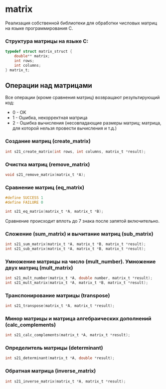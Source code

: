 # matrix

Реализация собственной библиотеки для обработки числовых матриц на языке программирования C.

### Структура матрицы на языке C:

```c
typedef struct matrix_struct {
    double** matrix;
    int rows;
    int columns;
} matrix_t;
```

## Операции над матрицами

Все операции (кроме сравнения матриц) возвращают результирующий код:  
- 0 - OK
- 1 - Ошибка, некорректная матрица   
- 2 - Ошибка вычисления (несовпадающие размеры матриц; матрица, для которой нельзя провести вычисления и т.д.)

### Создание матриц (create_matrix)

```c
int s21_create_matrix(int rows, int columns, matrix_t *result);
```

### Очистка матриц (remove_matrix)

```c
void s21_remove_matrix(matrix_t *A);
```

### Сравнение матриц (eq_matrix)

```c
#define SUCCESS 1
#define FAILURE 0

int s21_eq_matrix(matrix_t *A, matrix_t *B);
```

Сравнение происходит вплоть до 7 знака после запятой включительно.

### Сложение (sum_matrix) и вычитание матриц (sub_matrix)

```c
int s21_sum_matrix(matrix_t *A, matrix_t *B, matrix_t *result);
int s21_sub_matrix(matrix_t *A, matrix_t *B, matrix_t *result);
```

### Умножение матрицы на число (mult_number). Умножение двух матриц (mult_matrix)

```c
int s21_mult_number(matrix_t *A, double number, matrix_t *result);
int s21_mult_matrix(matrix_t *A, matrix_t *B, matrix_t *result);
```

### Транспонирование матрицы (transpose)

```c
int s21_transpose(matrix_t *A, matrix_t *result);
```

### Минор матрицы и матрица алгебраических дополнений (calc_complements)

```c
int s21_calc_complements(matrix_t *A, matrix_t *result);
```

### Определитель матрицы (determinant)

```c
int s21_determinant(matrix_t *A, double *result);
```

### Обратная матрица (inverse_matrix)

```c
int s21_inverse_matrix(matrix_t *A, matrix_t *result);
```
